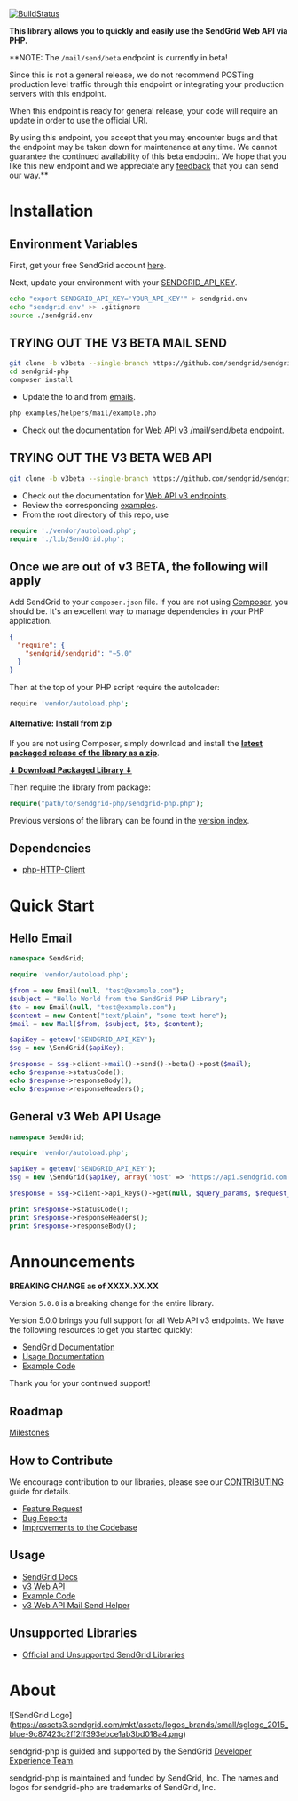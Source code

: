 [![BuildStatus](https://travis-ci.org/sendgrid/sendgrid-php.svg?branch=v3beta)](https://travis-ci.org/sendgrid/sendgrid-php)

**This library allows you to quickly and easily use the SendGrid Web API via PHP.**

**NOTE: The `/mail/send/beta` endpoint is currently in beta!

Since this is not a general release, we do not recommend POSTing production level traffic through this endpoint or integrating your production servers with this endpoint.

When this endpoint is ready for general release, your code will require an update in order to use the official URI.

By using this endpoint, you accept that you may encounter bugs and that the endpoint may be taken down for maintenance at any time. We cannot guarantee the continued availability of this beta endpoint. We hope that you like this new endpoint and we appreciate any [feedback](dx+mail-beta@sendgrid.com) that you can send our way.**

# Installation

## Environment Variables

First, get your free SendGrid account [here](https://sendgrid.com/free?source=sendgrid-php).

Next, update your environment with your [SENDGRID_API_KEY](https://app.sendgrid.com/settings/api_keys).

```bash
echo "export SENDGRID_API_KEY='YOUR_API_KEY'" > sendgrid.env
echo "sendgrid.env" >> .gitignore
source ./sendgrid.env
```

## TRYING OUT THE V3 BETA MAIL SEND

```bash
git clone -b v3beta --single-branch https://github.com/sendgrid/sendgrid-php.git
cd sendgrid-php
composer install
```

* Update the to and from [emails](https://github.com/sendgrid/sendgrid-php/blob/v3beta/examples/helpers/mail/example.php#L11).

```bash
php examples/helpers/mail/example.php
```

* Check out the documentation for [Web API v3 /mail/send/beta endpoint](https://sendgrid.com/docs/API_Reference/Web_API_v3/Mail/index.html).

## TRYING OUT THE V3 BETA WEB API

```bash
git clone -b v3beta --single-branch https://github.com/sendgrid/sendgrid-php.git
```

* Check out the documentation for [Web API v3 endpoints](https://sendgrid.com/docs/API_Reference/Web_API_v3/index.html).
* Review the corresponding [examples](https://github.com/sendgrid/sendgrid-php/blob/v3beta/examples).
* From the root directory of this repo, use
```php
require './vendor/autoload.php';
require './lib/SendGrid.php';
```

## Once we are out of v3 BETA, the following will apply

Add SendGrid to your `composer.json` file. If you are not using [Composer](http://getcomposer.org), you should be. It's an excellent way to manage dependencies in your PHP application.

```json
{
  "require": {
    "sendgrid/sendgrid": "~5.0"
  }
}
```

Then at the top of your PHP script require the autoloader:

```bash
require 'vendor/autoload.php';
```

#### Alternative: Install from zip

If you are not using Composer, simply download and install the **[latest packaged release of the library as a zip](https://sendgrid-open-source.s3.amazonaws.com/sendgrid-php/sendgrid-php.zip)**.

[**⬇︎ Download Packaged Library ⬇︎**](https://sendgrid-open-source.s3.amazonaws.com/sendgrid-php/sendgrid-php.zip)

Then require the library from package:

```php
require("path/to/sendgrid-php/sendgrid-php.php");
```

Previous versions of the library can be found in the [version index](https://sendgrid-open-source.s3.amazonaws.com/index.html).

## Dependencies

- [php-HTTP-Client](https://github.com/sendgrid/php-http-client)

# Quick Start

## Hello Email

```php
namespace SendGrid;

require 'vendor/autoload.php';

$from = new Email(null, "test@example.com");
$subject = "Hello World from the SendGrid PHP Library";
$to = new Email(null, "test@example.com");
$content = new Content("text/plain", "some text here");
$mail = new Mail($from, $subject, $to, $content);

$apiKey = getenv('SENDGRID_API_KEY');
$sg = new \SendGrid($apiKey);

$response = $sg->client->mail()->send()->beta()->post($mail);
echo $response->statusCode();
echo $response->responseBody();
echo $response->responseHeaders();
```

## General v3 Web API Usage

```php
namespace SendGrid;

require 'vendor/autoload.php';

$apiKey = getenv('SENDGRID_API_KEY');
$sg = new \SendGrid($apiKey, array('host' => 'https://api.sendgrid.com'));

$response = $sg->client->api_keys()->get(null, $query_params, $request_headers);

print $response->statusCode();
print $response->responseHeaders();
print $response->responseBody();
```

# Announcements

**BREAKING CHANGE as of XXXX.XX.XX**

Version `5.0.0` is a breaking change for the entire library.

Version 5.0.0 brings you full support for all Web API v3 endpoints. We
have the following resources to get you started quickly:

-   [SendGrid
    Documentation](https://sendgrid.com/docs/API_Reference/Web_API_v3/index.html)
-   [Usage
    Documentation](https://github.com/sendgrid/sendgrid-php/tree/v3beta/USAGE.md)
-   [Example
    Code](https://github.com/sendgrid/sendgrid-php/tree/v3beta/examples)

Thank you for your continued support!

## Roadmap

[Milestones](https://github.com/sendgrid/sendgrid-php/milestones)

## How to Contribute

We encourage contribution to our libraries, please see our [CONTRIBUTING](https://github.com/sendgrid/sendgrid-php/tree/v3beta/CONTRIBUTING.md) guide for details.

* [Feature Request](https://github.com/sendgrid/sendgrid-php/tree/v3beta/CONTRIBUTING.md#feature_request)
* [Bug Reports](https://github.com/sendgrid/sendgrid-php/tree/v3beta/CONTRIBUTING.md#submit_a_bug_report)
* [Improvements to the Codebase](https://github.com/sendgrid/sendgrid-php/tree/v3beta/CONTRIBUTING.md#improvements_to_the_codebase)

## Usage

- [SendGrid Docs](https://sendgrid.com/docs/API_Reference/index.html)
- [v3 Web API](https://github.com/sendgrid/sendgrid-php/tree/v3beta/USAGE.md)
- [Example Code](https://github.com/sendgrid/sendgrid-php/tree/v3beta/examples)
- [v3 Web API Mail Send Helper](https://github.com/sendgrid/sendgrid-php/tree/v3beta/lib/helpers/mail/README.md)

## Unsupported Libraries

- [Official and Unsupported SendGrid Libraries](https://sendgrid.com/docs/Integrate/libraries.html)

# About

![SendGrid Logo]
(https://assets3.sendgrid.com/mkt/assets/logos_brands/small/sglogo_2015_blue-9c87423c2ff2ff393ebce1ab3bd018a4.png)

sendgrid-php is guided and supported by the SendGrid [Developer Experience Team](mailto:dx@sendgrid.com).

sendgrid-php is maintained and funded by SendGrid, Inc. The names and logos for sendgrid-php are trademarks of SendGrid, Inc.
